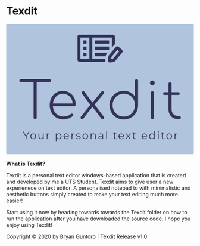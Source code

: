 # Texdit

![Texdit Logo](https://github.com/bryangtro/Texdit/blob/main/Texdit/Resources/Texdit%20Logo.PNG?raw=true)

**What is Texdit?**

Texdit is a personal text editor windows-based application that is created and developed by me a UTS Student.
Texdit aims to give user a new experienece on text editor.
A personalised notepad to with minimalistic and aesthetic buttons simply created to make your text editing much more easier!

Start using it now by heading towards towards the Texdit folder on how to run the application after you have downloaded the source code. I hope you enjoy using Texdit! 


 Copyright © 2020 by Bryan Guntoro | Texdit Release v1.0
